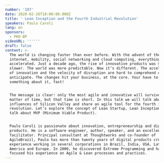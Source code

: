 ```yaml
---
number: '197'
date: 2020-02-26T18:00:00.000Z
title: ' Lean Inception and the Fourth Industrial Revolution'
speakers: Paulo Caroli
lang: en
sponsors:
  - PKO BP
videoURL: ''''''
draft: false
content: >-
  The world is changing faster than ever before. With the advent of the
  internet, mobility, social networking and cloud computing, everything has
  accelerated. Just a decade ago, the rise of innovative products was much
  slower. The world was more predictable. Now it’s different. The acceleration
  of innovation and the velocity of disruption are hard to comprehend or
  anticipate. The changes hit your business, at the core. Your have to do
  something about it, fast!


  The message is clear: only the most agile and innovative will survive. It’s a
  matter of time, but that time is short. In this talk we will talk about the
  influences of Silicon Valley and share an agile tool for the fourth industrial
  revolution. Let’s explore the concept of Lean Startup, Lean Inception, and
  talk about MVP (Minimum Viable Product).


  Paulo Caroli is passionate about innovation, entrepreneurship and digital
  products. He is a software engineer, author, speaker, and an excellent
  facilitator. Principal consultant at Thoughtworks and co-founder of
  AgileBrazil, Paulo has more than twenty years of digital products creation
  experience working in several corporations in Brazil, India, USA, Latin
  America and Europe. In 2000, he discovered Extreme Programming and has since
  focused his experience on Agile & Lean processes and practices.
---
```


